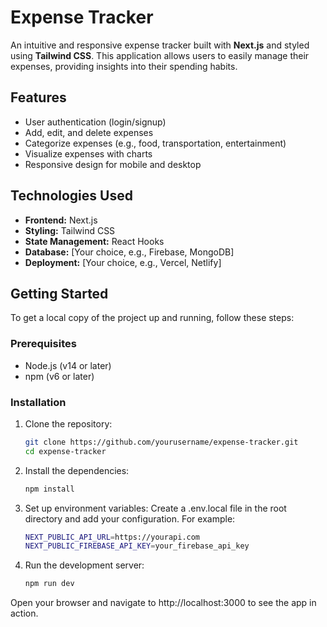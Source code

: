 # Expense Tracker

An intuitive and responsive expense tracker built with **Next.js** and styled using **Tailwind CSS**. This application allows users to easily manage their expenses, providing insights into their spending habits.

## Features

- User authentication (login/signup)
- Add, edit, and delete expenses
- Categorize expenses (e.g., food, transportation, entertainment)
- Visualize expenses with charts
- Responsive design for mobile and desktop

## Technologies Used

- **Frontend:** Next.js
- **Styling:** Tailwind CSS
- **State Management:** React Hooks
- **Database:** [Your choice, e.g., Firebase, MongoDB]
- **Deployment:** [Your choice, e.g., Vercel, Netlify]

## Getting Started

To get a local copy of the project up and running, follow these steps:

### Prerequisites

- Node.js (v14 or later)
- npm (v6 or later)

### Installation

1. Clone the repository:

   ```bash
   git clone https://github.com/yourusername/expense-tracker.git
   cd expense-tracker
2. Install the dependencies:
   ```bash
   npm install
3. Set up environment variables:
      Create a .env.local file in the root directory and add your configuration. For example:
    ```bash
    NEXT_PUBLIC_API_URL=https://yourapi.com
    NEXT_PUBLIC_FIREBASE_API_KEY=your_firebase_api_key

4. Run the development server:
   ```bash
   npm run dev
Open your browser and navigate to http://localhost:3000 to see the app in action.



